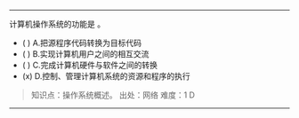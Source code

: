 ---
计算机操作系统的功能是 。
- ( ) A.把源程序代码转换为目标代码 
- ( ) B.实现计算机用户之间的相互交流 
- ( ) C.完成计算机硬件与软件之间的转换 
- (x) D.控制、管理计算机系统的资源和程序的执行

> 知识点：操作系统概述。
> 出处：网络
> 难度：1
> D

---